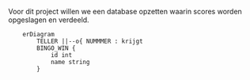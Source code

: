 Voor dit project willen we een database opzetten waarin scores worden opgeslagen en verdeeld.

```mermaid
    erDiagram
        TELLER ||--o{ NUMMMER : krijgt
        BINGO_WIN {
            id int
            name string
        }
```
